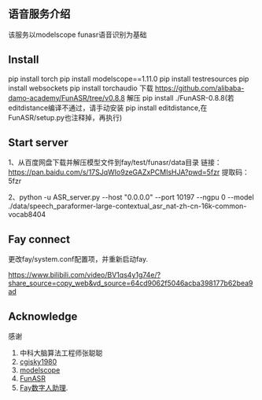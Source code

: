 ##  语音服务介绍

该服务以modelscope funasr语音识别为基础


## Install
pip install torch
pip install modelscope==1.11.0
pip install testresources
pip install websockets
pip install torchaudio
下载 https://github.com/alibaba-damo-academy/FunASR/tree/v0.8.8
解压
pip install ./FunASR-0.8.8(若editdistance编译不通过，请手动安装 pip install editdistance,在FunASR/setup.py也注释掉，再执行)


## Start server
1、从百度网盘下载并解压模型文件到fay/test/funasr/data目录
链接：https://pan.baidu.com/s/17SJqWIo9zeGAZxPCMIsHJA?pwd=5fzr 
提取码：5fzr 

2、python -u ASR_server.py --host "0.0.0.0" --port 10197 --ngpu 0 --model ./data/speech_paraformer-large-contextual_asr_nat-zh-cn-16k-common-vocab8404

## Fay connect
更改fay/system.conf配置项，并重新启动fay.

https://www.bilibili.com/video/BV1qs4y1g74e/?share_source=copy_web&vd_source=64cd9062f5046acba398177b62bea9ad


## Acknowledge
感谢
1. 中科大脑算法工程师张聪聪
2.  [cgisky1980](https://github.com/cgisky1980/FunASR) 
3. [modelscope](https://github.com/modelscope/modelscope)
4. [FunASR](https://github.com/alibaba-damo-academy/FunASR)
5. [Fay数字人助理](https://github.com/TheRamU/Fay).
